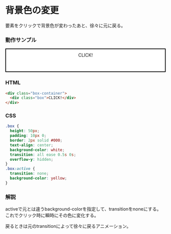 # 背景色の変更

要素をクリックで背景色が変わったあと、徐々に元に戻る。

### 動作サンプル

<style>
  .box {
    height: 50px;
    padding: 10px 0;
    border: 2px solid #000;
    text-align: center;
    background-color: white;
    transition: all ease 0.5s 0s;
    overflow-y: hidden;
  }
  .box:active {
    transition: none;
    background-color: yellow;
  }
</style>

<div class="box-container">
  <div class="box">
    <div>CLICK!</div>
  </div>
</div>

### HTML
```html
<div class="box-container">
  <div class="box">CLICK!</div>
</div>
```

### CSS
```css
.box {
  height: 50px;
  padding: 10px 0;
  border: 2px solid #000;
  text-align: center;
  background-color: white;
  transition: all ease 0.5s 0s;
  overflow-y: hidden;
}
.box:active {
  transition: none;
  background-color: yellow;
}
```

### 解説
activeで元とは違うbackground-colorを指定して、transitionをnoneにする。
これでクリック時に瞬時にその色に変化する。

戻るときは元のtransitionによって徐々に戻るアニメーション。

